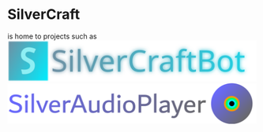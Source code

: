 # SilverCraft
is home to projects such as  
<a href="https://github.com/thesilvercraft/SilverCraft.SilverBot">
<img src="https://raw.githubusercontent.com/thesilvercraft/SilverCraft.SilverBot/master/textandlogo.svg" alt="SilverBot logo" style="max-width: 100%;">
</a>
<a href="https://github.com/thesilvercraft/SilverAudioPlayer">
<img src="https://raw.githubusercontent.com/thesilvercraft/SilverAudioPlayer/master/SilverAudioPlayer.Avalonia/textandlogo.svg" alt="SilverAudioPlayer logo" style="max-width: 100%;">
</a>
